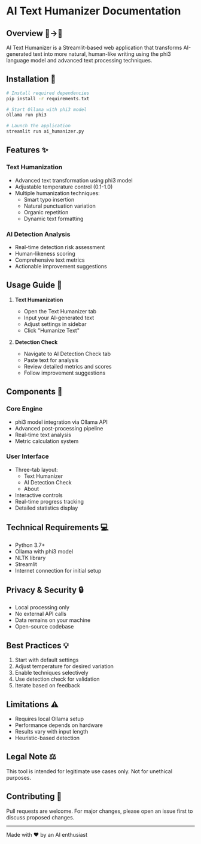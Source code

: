 # AI Text Humanizer Documentation

## Overview 🤖→🧠
AI Text Humanizer is a Streamlit-based web application that transforms AI-generated text into more natural, human-like writing using the phi3 language model and advanced text processing techniques.

## Installation 🚀

```sh
# Install required dependencies
pip install -r requirements.txt

# Start Ollama with phi3 model
ollama run phi3

# Launch the application
streamlit run ai_humanizer.py
```

## Features ✨

### Text Humanization
- Advanced text transformation using phi3 model
- Adjustable temperature control (0.1-1.0)
- Multiple humanization techniques:
  - Smart typo insertion
  - Natural punctuation variation
  - Organic repetition
  - Dynamic text formatting

### AI Detection Analysis
- Real-time detection risk assessment
- Human-likeness scoring
- Comprehensive text metrics
- Actionable improvement suggestions

## Usage Guide 📖

1. **Text Humanization**
   - Open the Text Humanizer tab
   - Input your AI-generated text
   - Adjust settings in sidebar
   - Click "Humanize Text"

2. **Detection Check**
   - Navigate to AI Detection Check tab
   - Paste text for analysis
   - Review detailed metrics and scores
   - Follow improvement suggestions

## Components 🔧

### Core Engine
- phi3 model integration via Ollama API
- Advanced post-processing pipeline
- Real-time text analysis
- Metric calculation system

### User Interface
- Three-tab layout:
  - Text Humanizer
  - AI Detection Check
  - About
- Interactive controls
- Real-time progress tracking
- Detailed statistics display

## Technical Requirements 💻

- Python 3.7+
- Ollama with phi3 model
- NLTK library
- Streamlit
- Internet connection for initial setup

## Privacy & Security 🔒

- Local processing only
- No external API calls
- Data remains on your machine
- Open-source codebase

## Best Practices 💡

1. Start with default settings
2. Adjust temperature for desired variation
3. Enable techniques selectively
4. Use detection check for validation
5. Iterate based on feedback

## Limitations ⚠️

- Requires local Ollama setup
- Performance depends on hardware
- Results vary with input length
- Heuristic-based detection

## Legal Note ⚖️

This tool is intended for legitimate use cases only. Not for unethical purposes.

## Contributing 🤝

Pull requests are welcome. For major changes, please open an issue first to discuss proposed changes.

---

Made with ❤️ by an AI enthusiast